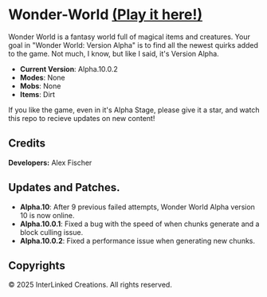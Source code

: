 # Wonder-World [(Play it here!)](https://interlinked-creations.github.io/Wonder-World/)

Wonder World is a fantasy world full of magical items and creatures. Your goal in "Wonder World: Version Alpha" is to find all the newest quirks added to the game. Not much, I know, but like I said, it's Version Alpha.

- **Current Version**: Alpha.10.0.2
- **Modes**: None
- **Mobs**: None
- **Items**: Dirt

If you like the game, even in it's Alpha Stage, please give it a star, and watch this repo to recieve updates on new content!

## Credits

**Developers:** Alex Fischer

## Updates and Patches.

- **Alpha.10**: After 9 previous failed attempts, Wonder World Alpha version 10 is now online.
- **Alpha.10.0.1**: Fixed a bug with the speed of when chunks generate and a block culling issue.
- **Alpha.10.0.2**: Fixed a performance issue when generating new chunks.

## Copyrights

© 2025 InterLinked Creations. All rights reserved.
